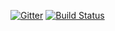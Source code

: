 [![Gitter](https://badges.gitter.im/thanhson1085/bean-seed.svg)](https://gitter.im/thanhson1085/bean-seed?utm_source=badge&utm_medium=badge&utm_campaign=pr-badge)
[![Build Status](https://travis-ci.org/thanhson1085/bean-seed.svg?branch=master)](https://travis-ci.org/thanhson1085/bean-seed)
